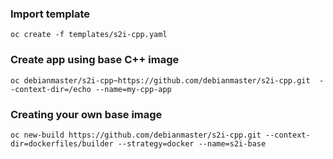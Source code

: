 ###  Import template      


`oc create -f templates/s2i-cpp.yaml`

### Create app using base C++ image

`oc debianmaster/s2i-cpp~https://github.com/debianmaster/s2i-cpp.git  --context-dir=/echo --name=my-cpp-app`    


###  Creating your own base image   
`oc new-build https://github.com/debianmaster/s2i-cpp.git --context-dir=dockerfiles/builder --strategy=docker --name=s2i-base`
